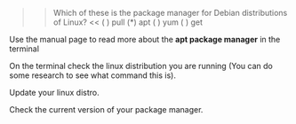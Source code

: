 >> Which of these is the package manager for Debian distributions of Linux? <<
( ) pull
(*) apt
( ) yum
( ) get

Use the manual page to read more about the **apt package manager** in the terminal 

On the terminal check the linux distribution you are running (You can do some research to see what command this is).

Update your linux distro.

Check the current version of your package manager.